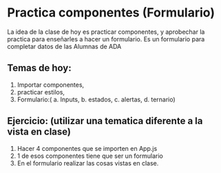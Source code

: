 # Practica componentes  (Formulario)

La idea de la clase de hoy es practicar componentes, y aprobechar la practica para enseñarles a hacer un formulario.
Es un formulario para completar datos de las Alumnas de ADA

## Temas de hoy:
1. Importar componentes,
2. practicar estilos,
3. Formulario:(
    a. Inputs,
    b. estados,
    c. alertas,
    d. ternario)

## Ejercicio: (utilizar una tematica diferente a la vista en clase)
1. Hacer 4 componentes que se importen en App.js
2. 1 de esos componentes tiene que ser un formulario
3. En el formulario realizar las cosas vistas en clase.